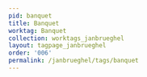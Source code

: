 ```yaml
---
pid: banquet
title: Banquet
worktag: Banquet
collection: worktags_janbrueghel
layout: tagpage_janbrueghel
order: '006'
permalink: /janbrueghel/tags/banquet
---
```

